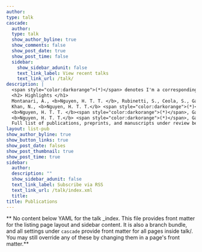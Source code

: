 ```yaml
---
author: 
type: talk
cascade:
  author: 
  type: talk
  show_author_byline: true
  show_comments: false
  show_post_date: true
  show_post_time: false
  sidebar:
    show_sidebar_adunit: false
    text_link_label: View recent talks
    text_link_url: /talk/
description: |
  <span style="color:darkorange">(*)</span> denotes I'm a corresponding author.
  <h2> Highlights </h1>
  Montanari, A., <b>Nguyen, H. T. T. </b>, Rubinetti, S., Ceola, S., Galelli, S., Rubino, A., & Zanchettin, D. (2023). <a href="/publication/montanari2023/">Why the 2022 Po River drought is the worst in the past two centuries.</a> <i>Science Advances</i>, 9(32). https://doi.org/10.1126/sciadv.adg8304<br><br>
  Khan, N., <b>Nguyen, H. T. T.</b> <span style="color:darkorange">(*)</span>, Galelli, S., & Cherubini, P. (2022). <a href="/publication/khan2022/">Increasing Drought Risks Over the Past Four Centuries Amidst Projected Flood Intensification in the Kabul River Basin (Afghanistan and Pakistan)—Evidence From Tree Rings</a>. <i>Geophysical Research Letters, 49</i>(24). https://doi.org/10.1029/2022GL100703<br><br> 
  <b>Nguyen, H. T. T. </b><span style="color:darkorange">(*)</span>, Galelli, S., Xu, C., & Buckley, B. M. (2022). <a href="/publication/nguyen2022/">Droughts, Pluvials, and Wet Season Timing Across the Chao Phraya River Basin: A 254-Year Monthly Reconstruction From Tree Ring Widths and δ<sup>18</sup>O</a>. <i>Geophysical Research Letters, 49</i>(17). https://doi.org/10.1029/2022GL100442<br><br>
  <b>Nguyen, H. T. T.</b> <span style="color:darkorange">(*)</span>, Galelli, S., Xu, C., & Buckley, B. M. (2021). <a href="/pubcliation/nguyen2021/">Multi‐Proxy, Multi‐Season Streamflow Reconstruction With Mass Balance Adjustment</a>. <i>Water Resources Research, 57</i>(8). https://doi.org/10.1029/2020WR029394<br><br>
  Full list of publications, preprints, and manuscripts under review below.
layout: list-pub
show_author_byline: true
show_button_links: true
show_post_date: falses
show_post_thumbnail: true
show_post_time: true
sidebar:
  author: 
  description: ""
  show_sidebar_adunit: false
  text_link_label: Subscribe via RSS
  text_link_url: /talk/index.xml
  title: 
title: Publications
---
```


** No content below YAML for the talk _index. This file provides front matter for the listing page layout and sidebar content. It is also a branch bundle, and all settings under `cascade` provide front matter for all pages inside talk/. You may still override any of these by changing them in a page's front matter.**
